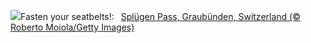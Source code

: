 ![](https://www.bing.com/th?id=OHR.SplugenPass_EN-US5807017383_UHD.jpg&w=1000)Fasten your seatbelts!:&nbsp;&ensp;[Splügen Pass, Graubünden, Switzerland (© Roberto Moiola/Getty Images)](https://www.bing.com/th?id=OHR.SplugenPass_EN-US5807017383_UHD.jpg)
<br><br/>
